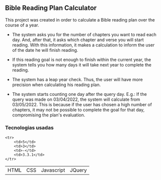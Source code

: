 ## Bible Reading Plan Calculator

This project was created in order to calculate a Bible reading plan over the course of a year.

* The system asks you for the number of chapters you want to read each day. And, after that, it asks which chapter and verse you will start reading. With this information, it makes a calculation to inform the user of the date he will finish reading.

* If this reading goal is not enough to finish within the current year, the system tells you how many days it will take next year to complete the reading.

* The system has a leap year check. Thus, the user will have more precision when calculating his reading plan.
    
* The system starts counting one day after the query day. E.g.: If the query was made on 03/04/2022, the system will calculate from 03/05/2022. This is because if the user has chosen a high number of chapters, it may not be possible to complete the goal for that day, compromising the plan's evaluation.


### Tecnologias usadas

<table>
    <tr>
        <td>HTML</td>
        <td>CSS</td>
        <td>Javascript</td>
        <td>JQuery</td>
    </tr>
    
    <tr>
        <td>5</td>
        <td>3</td>
        <td>-</td>
        <td>3.3.1</td>
    </tr>
</table>